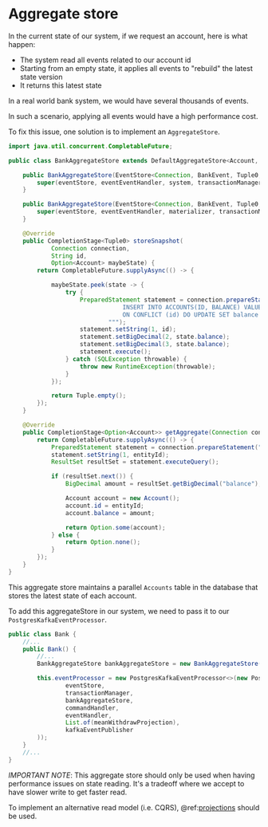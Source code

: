 # Aggregate store

In the current state of our system, if we request an account, here is what happen:

* The system read all events related to our account id
* Starting from an empty state, it applies all events to "rebuild" the latest state version
* It returns this latest state

In a real world bank system, we would have several thousands of events.

In such a scenario, applying all events would have a high performance cost.

To fix this issue, one solution is to implement an `AggregateStore`.

```java
import java.util.concurrent.CompletableFuture;

public class BankAggregateStore extends DefaultAggregateStore<Account, BankEvent, Tuple0, Tuple0, Connection> {

    public BankAggregateStore(EventStore<Connection, BankEvent, Tuple0, Tuple0> eventStore, EventHandler<Account, BankEvent> eventEventHandler, ActorSystem system, TransactionManager<Connection> transactionManager) {
        super(eventStore, eventEventHandler, system, transactionManager);
    }

    public BankAggregateStore(EventStore<Connection, BankEvent, Tuple0, Tuple0> eventStore, EventHandler<Account, BankEvent> eventEventHandler, Materializer materializer, TransactionManager<Connection> transactionManager) {
        super(eventStore, eventEventHandler, materializer, transactionManager);
    }

    @Override
    public CompletionStage<Tuple0> storeSnapshot(
            Connection connection,
            String id,
            Option<Account> maybeState) {
        return CompletableFuture.supplyAsync(() -> {

            maybeState.peek(state -> {
                try {
                    PreparedStatement statement = connection.prepareStatement("""
                                INSERT INTO ACCOUNTS(ID, BALANCE) VALUES(?, ?)
                                ON CONFLICT (id) DO UPDATE SET balance = ?
                            """);
                    statement.setString(1, id);
                    statement.setBigDecimal(2, state.balance);
                    statement.setBigDecimal(3, state.balance);
                    statement.execute();
                } catch (SQLException throwable) {
                    throw new RuntimeException(throwable);
                }
            });

            return Tuple.empty();
        });
    }

    @Override
    public CompletionStage<Option<Account>> getAggregate(Connection connection, String entityId) {
        return CompletableFuture.supplyAsync(() -> {
            PreparedStatement statement = connection.prepareStatement("SELECT balance FROM ACCOUNTS WHERE id=?");
            statement.setString(1, entityId);
            ResultSet resultSet = statement.executeQuery();

            if (resultSet.next()) {
                BigDecimal amount = resultSet.getBigDecimal("balance");

                Account account = new Account();
                account.id = entityId;
                account.balance = amount;

                return Option.some(account);
            } else {
                return Option.none();
            }
        });
    }
}
```

This aggregate store maintains a parallel `Accounts` table in the database that stores the latest state of each account.

To add this aggregateStore in our system, we need to pass it to our `PostgresKafkaEventProcessor`.

```java
public class Bank {
    //...
    public Bank() {
        //...
        BankAggregateStore bankAggregateStore = new BankAggregateStore(eventStore, eventHandler, actorSystem, transactionManager);

        this.eventProcessor = new PostgresKafkaEventProcessor<>(new PostgresKafkaEventProcessor.PostgresKafkaEventProcessorConfig<>(
                eventStore,
                transactionManager,
                bankAggregateStore,
                commandHandler,
                eventHandler,
                List.of(meanWithdrawProjection),
                kafkaEventPublisher
        ));
    }
    //...
}
```

*IMPORTANT NOTE*: This aggregate store should only be used when having performance issues on state reading.
It's a tradeoff where we accept to have slower write to get faster read. 

To implement an alternative read model (i.e. CQRS), @ref:[projections](../standard/projections.md) should be used.
